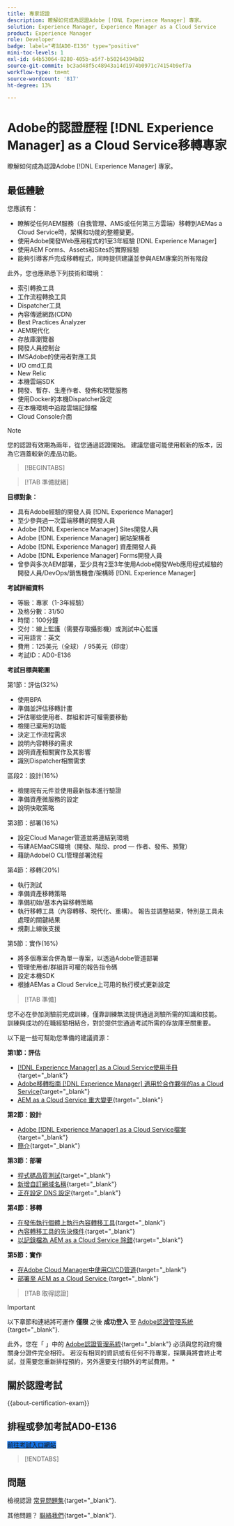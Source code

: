 ```yaml
---
title: 專家認證
description: 瞭解如何成為認證Adobe [!DNL Experience Manager] 專家。
solution: Experience Manager, Experience Manager as a Cloud Service
product: Experience Manager
role: Developer
badge: label="考試AD0-E136" type="positive"
mini-toc-levels: 1
exl-id: 64b53064-8280-405b-a5f7-b50264394b82
source-git-commit: bc3ad48f5c48943a14d1974b0971c74154b9ef7a
workflow-type: tm+mt
source-wordcount: '817'
ht-degree: 13%

---
```


# Adobe的認證歷程 [!DNL Experience Manager] as a Cloud Service移轉專家

瞭解如何成為認證Adobe [!DNL Experience Manager] 專家。

## 最低體驗

您應該有：

* 瞭解從任何AEM服務（自我管理、AMS或任何第三方雲端）移轉到AEMas a Cloud Service時，架構和功能的整體變更。
* 使用Adobe開發Web應用程式的1至3年經驗 [!DNL Experience Manager]
* 使用AEM Forms、Assets和Sites的實際經驗
* 能夠引導客戶完成移轉程式，同時提供建議並參與AEM專案的所有階段

此外，您也應熟悉下列技術和環境：

* 索引轉換工具
* 工作流程轉換工具
* Dispatcher工具
* 內容傳遞網路(CDN)
* Best Practices Analyzer
* AEM現代化
* 存放庫瀏覽器
* 開發人員控制台
* IMSAdobe的使用者對應工具
* I/O cmd工具
* New Relic
* 本機雲端SDK
* 開發、暫存、生產作者、發佈和預覽服務
* 使用Docker的本機Dispatcher設定
* 在本機環境中追蹤雲端記錄檔
* Cloud Console介面

>[!NOTE]
>
>您的認證有效期為兩年，從您通過認證開始。 建議您儘可能使用較新的版本，因為它涵蓋較新的產品功能。

>[!BEGINTABS]

>[!TAB 準備就緒]

**目標對象：**

* 具有Adobe經驗的開發人員 [!DNL Experience Manager]
* 至少參與過一次雲端移轉的開發人員
* Adobe [!DNL Experience Manager] Sites開發人員
* Adobe [!DNL Experience Manager] 網站架構者
* Adobe [!DNL Experience Manager] 資產開發人員
* Adobe [!DNL Experience Manager] Forms開發人員
* 曾參與多次AEM部署，至少具有2至3年使用Adobe開發Web應用程式經驗的開發人員/DevOps/銷售機會/架構師 [!DNL Experience Manager]

**考試詳細資料**

* 等級：專家（1-3年經驗）
* 及格分數：31/50
* 時間：100分鐘
* 交付：線上監護（需要存取攝影機）或測試中心監護
* 可用語言：英文
* 費用：125美元（全球） / 95美元（印度）
* 考試ID：AD0-E136

**考試目標與範圍**

第1節：評估(32%)

* 使用BPA
* 準備並評估移轉計畫
* 評估哪些使用者、群組和許可權需要移動
* 檢閱已棄用的功能
* 決定工作流程需求
* 說明內容轉移的需求
* 說明資產相關實作及其影響
* 識別Dispatcher相關需求

區段2：設計(16%)

* 檢閱現有元件並使用最新版本進行驗證
* 準備資產微服務的設定
* 說明快取策略

第3節：部署(16%)

* 設定Cloud Manager管道並將連結到環境
* 布建AEMaaCS環境（開發、階段、prod — 作者、發佈、預覽）
* 藉助AdobeIO CLI管理部署流程

第4節：移轉(20%)

* 執行測試
* 準備資產移轉策略
* 準備初始/基本內容移轉策略
* 執行移轉工具（內容轉移、現代化、重構）。 報告並調整結果，特別是工具未處理的關鍵結果
* 規劃上線後支援

第5節：實作(16%)

* 將多個專案合併為單一專案，以透過Adobe管道部署
* 管理使用者/群組許可權的報告指令碼
* 設定本機SDK
* 根據AEMas a Cloud Service上可用的執行模式更新設定

>[!TAB 準備]

您不必在參加測驗前完成訓練，僅靠訓練無法提供通過測驗所需的知識和技能。 訓練與成功的在職經驗相結合，對於提供您通過考試所需的存放庫至關重要。

以下是一些可幫助您準備的建議資源：

**第1節：評估**


* [[!DNL Experience Manager] as a Cloud Service使用手冊](https://experienceleague.adobe.com/docs/experience-manager-cloud-service/content/home.html){target="_blank"}
* [Adobe移轉指南 [!DNL Experience Manager] 適用於合作夥伴的as a Cloud Service](https://experienceleague.adobe.com/docs/experience-manager-cloud-service/content/migration-journey/getting-started-partners.html){target="_blank"}
* [AEM as a Cloud Service 重大變更](https://experienceleague.adobe.com/docs/experience-manager-cloud-service/content/release-notes/aem-cloud-changes.html){target="_blank"}

**第2節：設計**

* [Adobe [!DNL Experience Manager] as a Cloud Service檔案](https://experienceleague.adobe.com/docs/experience-manager-cloud-service.html){target="_blank"}
* [簡介](https://experienceleague.adobe.com/docs/experience-manager-cloud-service/content/implementing/content-delivery/caching.html){target="_blank"}

**第3節：部署**

* [程式碼品質測試](https://experienceleague.adobe.com/docs/experience-manager-cloud-service/content/implementing/using-cloud-manager/test-results/code-quality-testing.html){target="_blank"}
* [新增自訂網域名稱](https://experienceleague.adobe.com/docs/experience-manager-cloud-service/content/implementing/using-cloud-manager/custom-domain-names/add-custom-domain-name.html){target="_blank"}
* [正在設定 DNS 設定](https://experienceleague.adobe.com/docs/experience-manager-cloud-service/content/implementing/using-cloud-manager/custom-domain-names/configure-dns-settings.html){target="_blank"}

**第4節：移轉**

* [在發佈執行個體上執行內容轉移工具](https://experienceleague.adobe.com/docs/experience-manager-cloud-service/content/migration-journey/cloud-migration/content-transfer-tool/running-content-transfer-tool-publish-instance.html){target="_blank"}
* [內容轉移工具的先決條件](https://experienceleague.adobe.com/docs/experience-manager-cloud-service/content/migration-journey/cloud-migration/content-transfer-tool/prerequisites-content-transfer-tool.html?lang=zh-Hant){target="_blank"}
* [以記錄檔為 AEM as a Cloud Service 除錯](https://experienceleague.adobe.com/docs/experience-manager-learn/cloud-service/debugging/debugging-aem-as-a-cloud-service/logs.html){target="_blank"}

**第5節：實作**

* [在Adobe Cloud Manager中使用CI/CD管道](https://experienceleague.adobe.com/docs/experience-manager-learn/foundation/cloud-manager/use-the-cicd-pipeline-in-cloud-manager-for-aem.html){target="_blank"}
* [部署至 AEM as a Cloud Service ](https://experienceleague.adobe.com/docs/experience-manager-cloud-service/content/implementing/deploying/overview.html){target="_blank"}

>[!TAB 取得認證]

>[!IMPORTANT]
>
>以下章節和連結將可運作 **僅限**  之後 **成功登入** 至 [Adobe認證管理系統](https://www.certmetrics.com/adobe){target="_blank"}.
>
>此外，您在「 」中的 [Adobe認證管理系統](https://www.certmetrics.com/adobe){target="_blank"} 必須與您的政府機關身分證件完全相符。 若沒有相同的資訊或有任何不符專案，採購員將會終止考試，並需要您重新排程預約，另外還要支付額外的考試費用。*



## 關於認證考試

{{about-certification-exam}}

## 排程或參加考試AD0-E136

<a href="https://www.certmetrics.com/adobe/candidate/examity_sso.aspx?eid=AD0-E136" target="_blank" class="spectrum-Button spectrum-Button--fill spectrum-Button--accent spectrum-Button--sizeM is-margin-bottom-big-big at-element-click-tracking" style="background-color:#1473E6">

<span class="spectrum-Button-label has-no-wrap">
   前往考試入口網站
</span>
</a>

>[!ENDTABS]

## 問題

檢視認證 [常見問題集](https://experienceleague.adobe.com/docs/certification/certification/faq.html){target="_blank"}.

其他問題？ [聯絡我們](mailto:certif@adobe.com){target="_blank"}.
